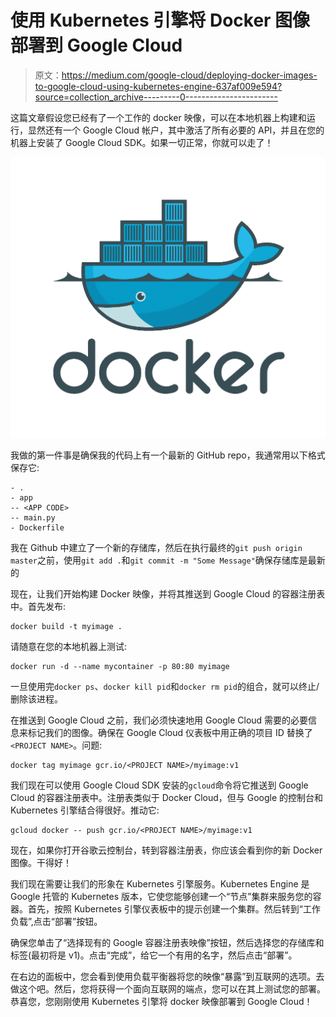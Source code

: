 # 使用 Kubernetes 引擎将 Docker 图像部署到 Google Cloud

> 原文：<https://medium.com/google-cloud/deploying-docker-images-to-google-cloud-using-kubernetes-engine-637af009e594?source=collection_archive---------0----------------------->

这篇文章假设您已经有了一个工作的 docker 映像，可以在本地机器上构建和运行，显然还有一个 Google Cloud 帐户，其中激活了所有必要的 API，并且在您的机器上安装了 Google Cloud SDK。如果一切正常，你就可以走了！

![](img/69354cc82385eba7ec3274aa7af29bf4.png)

我做的第一件事是确保我的代码上有一个最新的 GitHub repo，我通常用以下格式保存它:

```
- .
- app
-- <APP CODE>
-- main.py
- Dockerfile
```

我在 Github 中建立了一个新的存储库，然后在执行最终的`git push origin master`之前，使用`git add .`和`git commit -m "Some Message"`确保存储库是最新的

现在，让我们开始构建 Docker 映像，并将其推送到 Google Cloud 的容器注册表中。首先发布:

```
docker build -t myimage .
```

请随意在您的本地机器上测试:

```
docker run -d --name mycontainer -p 80:80 myimage
```

一旦使用完`docker ps`、`docker kill pid`和`docker rm pid`的组合，就可以终止/删除该进程。

在推送到 Google Cloud 之前，我们必须快速地用 Google Cloud 需要的必要信息来标记我们的图像。确保在 Google Cloud 仪表板中用正确的项目 ID 替换了`<PROJECT NAME>`。问题:

```
docker tag myimage gcr.io/<PROJECT NAME>/myimage:v1
```

我们现在可以使用 Google Cloud SDK 安装的`gcloud`命令将它推送到 Google Cloud 的容器注册表中。注册表类似于 Docker Cloud，但与 Google 的控制台和 Kubernetes 引擎结合得很好。推动它:

```
gcloud docker -- push gcr.io/<PROJECT NAME>/myimage:v1
```

现在，如果你打开谷歌云控制台，转到容器注册表，你应该会看到你的新 Docker 图像。干得好！

我们现在需要让我们的形象在 Kubernetes 引擎服务。Kubernetes Engine 是 Google 托管的 Kubernetes 版本，它使您能够创建一个“节点”集群来服务您的容器。首先，按照 Kubernetes 引擎仪表板中的提示创建一个集群。然后转到“工作负载”,点击“部署”按钮。

确保您单击了“选择现有的 Google 容器注册表映像”按钮，然后选择您的存储库和标签(最初将是 v1)。点击“完成”，给它一个有用的名字，然后点击“部署”。

在右边的面板中，您会看到使用负载平衡器将您的映像“暴露”到互联网的选项。去做这个吧。然后，您将获得一个面向互联网的端点，您可以在其上测试您的部署。恭喜您，您刚刚使用 Kubernetes 引擎将 docker 映像部署到 Google Cloud！